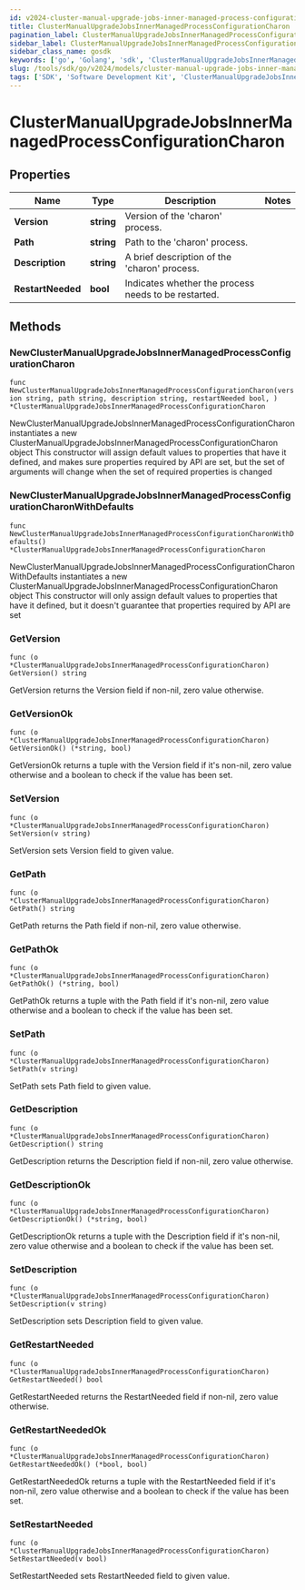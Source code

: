 ```yaml
---
id: v2024-cluster-manual-upgrade-jobs-inner-managed-process-configuration-charon
title: ClusterManualUpgradeJobsInnerManagedProcessConfigurationCharon
pagination_label: ClusterManualUpgradeJobsInnerManagedProcessConfigurationCharon
sidebar_label: ClusterManualUpgradeJobsInnerManagedProcessConfigurationCharon
sidebar_class_name: gosdk
keywords: ['go', 'Golang', 'sdk', 'ClusterManualUpgradeJobsInnerManagedProcessConfigurationCharon', 'V2024ClusterManualUpgradeJobsInnerManagedProcessConfigurationCharon'] 
slug: /tools/sdk/go/v2024/models/cluster-manual-upgrade-jobs-inner-managed-process-configuration-charon
tags: ['SDK', 'Software Development Kit', 'ClusterManualUpgradeJobsInnerManagedProcessConfigurationCharon', 'V2024ClusterManualUpgradeJobsInnerManagedProcessConfigurationCharon']
---
```


# ClusterManualUpgradeJobsInnerManagedProcessConfigurationCharon

## Properties

Name | Type | Description | Notes
------------ | ------------- | ------------- | -------------
**Version** | **string** | Version of the 'charon' process. | 
**Path** | **string** | Path to the 'charon' process. | 
**Description** | **string** | A brief description of the 'charon' process. | 
**RestartNeeded** | **bool** | Indicates whether the process needs to be restarted. | 

## Methods

### NewClusterManualUpgradeJobsInnerManagedProcessConfigurationCharon

`func NewClusterManualUpgradeJobsInnerManagedProcessConfigurationCharon(version string, path string, description string, restartNeeded bool, ) *ClusterManualUpgradeJobsInnerManagedProcessConfigurationCharon`

NewClusterManualUpgradeJobsInnerManagedProcessConfigurationCharon instantiates a new ClusterManualUpgradeJobsInnerManagedProcessConfigurationCharon object
This constructor will assign default values to properties that have it defined,
and makes sure properties required by API are set, but the set of arguments
will change when the set of required properties is changed

### NewClusterManualUpgradeJobsInnerManagedProcessConfigurationCharonWithDefaults

`func NewClusterManualUpgradeJobsInnerManagedProcessConfigurationCharonWithDefaults() *ClusterManualUpgradeJobsInnerManagedProcessConfigurationCharon`

NewClusterManualUpgradeJobsInnerManagedProcessConfigurationCharonWithDefaults instantiates a new ClusterManualUpgradeJobsInnerManagedProcessConfigurationCharon object
This constructor will only assign default values to properties that have it defined,
but it doesn't guarantee that properties required by API are set

### GetVersion

`func (o *ClusterManualUpgradeJobsInnerManagedProcessConfigurationCharon) GetVersion() string`

GetVersion returns the Version field if non-nil, zero value otherwise.

### GetVersionOk

`func (o *ClusterManualUpgradeJobsInnerManagedProcessConfigurationCharon) GetVersionOk() (*string, bool)`

GetVersionOk returns a tuple with the Version field if it's non-nil, zero value otherwise
and a boolean to check if the value has been set.

### SetVersion

`func (o *ClusterManualUpgradeJobsInnerManagedProcessConfigurationCharon) SetVersion(v string)`

SetVersion sets Version field to given value.


### GetPath

`func (o *ClusterManualUpgradeJobsInnerManagedProcessConfigurationCharon) GetPath() string`

GetPath returns the Path field if non-nil, zero value otherwise.

### GetPathOk

`func (o *ClusterManualUpgradeJobsInnerManagedProcessConfigurationCharon) GetPathOk() (*string, bool)`

GetPathOk returns a tuple with the Path field if it's non-nil, zero value otherwise
and a boolean to check if the value has been set.

### SetPath

`func (o *ClusterManualUpgradeJobsInnerManagedProcessConfigurationCharon) SetPath(v string)`

SetPath sets Path field to given value.


### GetDescription

`func (o *ClusterManualUpgradeJobsInnerManagedProcessConfigurationCharon) GetDescription() string`

GetDescription returns the Description field if non-nil, zero value otherwise.

### GetDescriptionOk

`func (o *ClusterManualUpgradeJobsInnerManagedProcessConfigurationCharon) GetDescriptionOk() (*string, bool)`

GetDescriptionOk returns a tuple with the Description field if it's non-nil, zero value otherwise
and a boolean to check if the value has been set.

### SetDescription

`func (o *ClusterManualUpgradeJobsInnerManagedProcessConfigurationCharon) SetDescription(v string)`

SetDescription sets Description field to given value.


### GetRestartNeeded

`func (o *ClusterManualUpgradeJobsInnerManagedProcessConfigurationCharon) GetRestartNeeded() bool`

GetRestartNeeded returns the RestartNeeded field if non-nil, zero value otherwise.

### GetRestartNeededOk

`func (o *ClusterManualUpgradeJobsInnerManagedProcessConfigurationCharon) GetRestartNeededOk() (*bool, bool)`

GetRestartNeededOk returns a tuple with the RestartNeeded field if it's non-nil, zero value otherwise
and a boolean to check if the value has been set.

### SetRestartNeeded

`func (o *ClusterManualUpgradeJobsInnerManagedProcessConfigurationCharon) SetRestartNeeded(v bool)`

SetRestartNeeded sets RestartNeeded field to given value.



